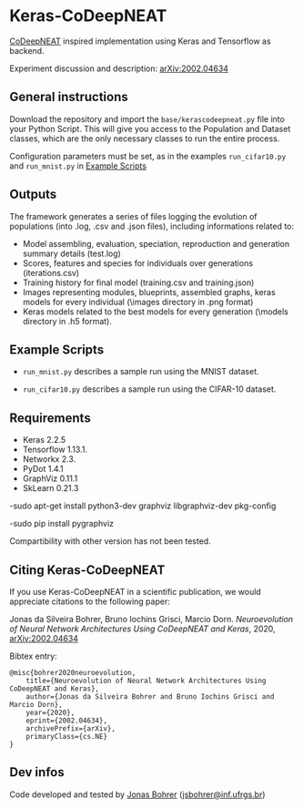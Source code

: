 # Keras-CoDeepNEAT
[CoDeepNEAT](https://arxiv.org/abs/1703.00548) inspired implementation using Keras and Tensorflow as backend.

Experiment discussion and description: [arXiv:2002.04634](https://arxiv.org/abs/2002.04634)

## General instructions

Download the repository and import the ``base/kerascodeepneat.py`` file into your Python Script.
This will give you access to the Population and Dataset classes, which are the only necessary classes to run the entire process.

Configuration parameters must be set, as in the examples ``run_cifar10.py`` and ``run_mnist.py`` in [Example Scripts](https://github.com/sbcblab/Keras-CoDeepNEAT/tree/master/example_scripts)

## Outputs

The framework generates a series of files logging the evolution of populations (into .log, .csv and .json files), including informations related to:
- Model assembling, evaluation, speciation, reproduction and generation summary details (test.log)
- Scores, features and species for individuals over generations (iterations.csv)
- Training history for final model (training.csv and training.json)
- Images representing modules, blueprints, assembled graphs, keras models for every individual (\images directory in .png format)
- Keras models related to the best models for every generation (\models directory in .h5 format).

## Example Scripts

- ``run_mnist.py`` describes a sample run using the MNIST dataset.


- ``run_cifar10.py`` describes a sample run using the CIFAR-10 dataset.

## Requirements
- Keras 2.2.5
- Tensorflow 1.13.1.
- Networkx 2.3.
- PyDot 1.4.1
- GraphViz 0.11.1
- SkLearn 0.21.3

-sudo apt-get install python3-dev graphviz libgraphviz-dev pkg-config

-sudo pip install pygraphviz


Compartibility with other version has not been tested.

## Citing Keras-CoDeepNEAT

If you use Keras-CoDeepNEAT in a scientific publication, we would appreciate citations to the following paper:

Jonas da Silveira Bohrer, Bruno Iochins Grisci, Marcio Dorn. _Neuroevolution of Neural Network Architectures Using CoDeepNEAT and Keras_, 2020, [arXiv:2002.04634](https://arxiv.org/abs/2002.04634)

Bibtex entry:
```
@misc{bohrer2020neuroevolution,
    title={Neuroevolution of Neural Network Architectures Using CoDeepNEAT and Keras},
    author={Jonas da Silveira Bohrer and Bruno Iochins Grisci and Marcio Dorn},
    year={2020},
    eprint={2002.04634},
    archivePrefix={arXiv},
    primaryClass={cs.NE}
}
```

## Dev infos
Code developed and tested by [Jonas Bohrer](https://github.com/jonasbohrer) (jsbohrer@inf.ufrgs.br)
